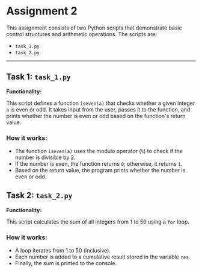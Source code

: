 # Assignment 2

This assignment consists of two Python scripts that demonstrate basic control structures and arithmetic operations. The scripts are:

- `task_1.py`
- `task_2.py`

---

## Task 1: `task_1.py`

**Functionality:**

This script defines a function `iseven(a)` that checks whether a given integer `a` is even or odd. It takes input from the user, passes it to the function, and prints whether the number is even or odd based on the function's return value.

### How it works:

- The function `iseven(a)` uses the modulo operator (`%`) to check if the number is divisible by 2.
- If the number is even, the function returns `0`; otherwise, it returns `1`.
- Based on the return value, the program prints whether the number is even or odd.

## Task 2: `task_2.py`

**Functionality:**

This script calculates the sum of all integers from 1 to 50 using a `for` loop.

### How it works:

- A loop iterates from 1 to 50 (inclusive).
- Each number is added to a cumulative result stored in the variable `res`.
- Finally, the sum is printed to the console.
